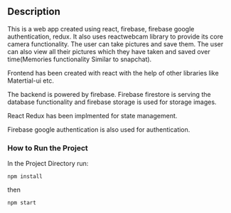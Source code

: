 ## Description
This is a web app created using react, firebase, firebase google authentication, redux. It also uses reactwebcam library to provide its core camera functionality. The user can take pictures and save them. The user can also view all their pictures which they have taken and saved over time(Memories functionality Similar to snapchat).

Frontend has been created with react with the help of other libraries like Matertial-ui etc.

The backend is powered by firebase. Firebase firestore is serving the database functionality and firebase storage is used for storage images.

React Redux has been implmented for state management.

Firebase google authentication is also used for authentication.

### How to Run the Project

In the Project Directory run:

`npm install`

then 

`npm start`
